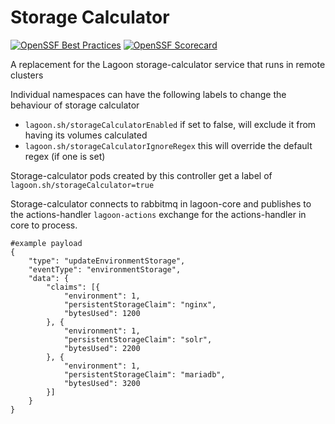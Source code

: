 # Storage Calculator

[![OpenSSF Best Practices](https://www.bestpractices.dev/projects/10781/badge)](https://www.bestpractices.dev/projects/10781)
[![OpenSSF Scorecard](https://api.securityscorecards.dev/projects/github.com/uselagoon/storage-calculator/badge)](https://securityscorecards.dev/viewer/?uri=github.com/uselagoon/storage-calculator)

A replacement for the Lagoon storage-calculator service that runs in remote clusters

Individual namespaces can have the following labels to change the behaviour of storage calculator

* `lagoon.sh/storageCalculatorEnabled` if set to false, will exclude it from having its volumes calculated
* `lagoon.sh/storageCalculatorIgnoreRegex` this will override the default regex (if one is set)

Storage-calculator pods created by this controller get a label of `lagoon.sh/storageCalculator=true`

Storage-calculator connects to rabbitmq in lagoon-core and publishes to the actions-handler `lagoon-actions` exchange for the actions-handler in core to process.

```
#example payload
{
	"type": "updateEnvironmentStorage",
	"eventType": "environmentStorage",
	"data": {
		"claims": [{
			"environment": 1,
			"persistentStorageClaim": "nginx",
			"bytesUsed": 1200
		}, {
			"environment": 1,
			"persistentStorageClaim": "solr",
			"bytesUsed": 2200
		}, {
			"environment": 1,
			"persistentStorageClaim": "mariadb",
			"bytesUsed": 3200
		}]
	}
}
```
